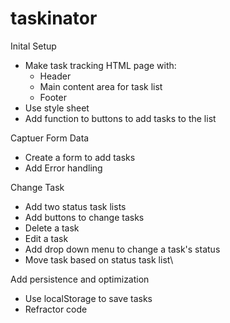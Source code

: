 # taskinator

Inital Setup

* Make task tracking HTML page with:
   * Header
   * Main content area for task list
   * Footer
* Use style sheet
* Add function to buttons to add tasks to the list

Captuer Form Data

* Create a form to add tasks
* Add Error handling

Change Task

* Add two status task lists
* Add buttons to change tasks
* Delete a task
* Edit a task
* Add drop down menu to change a task's status
* Move task based on status task list\

Add persistence and optimization

* Use localStorage to save tasks
* Refractor code